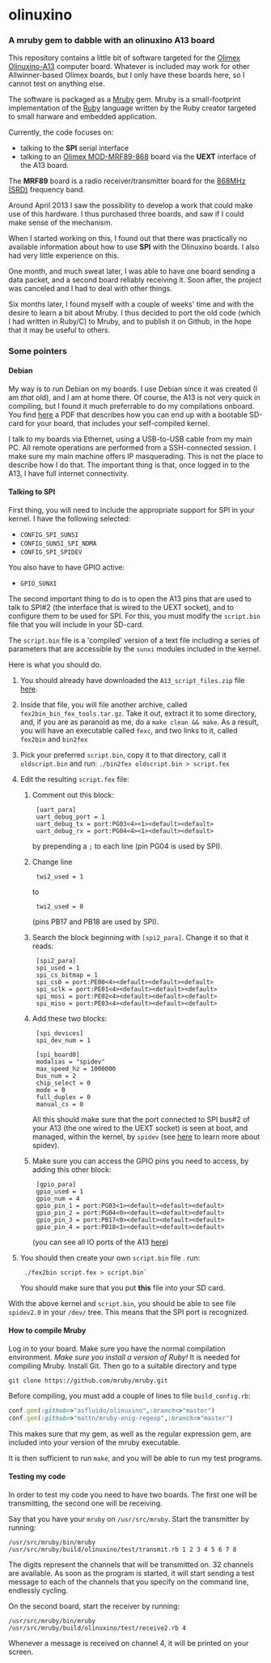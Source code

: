 # olinuxino

### A mruby gem to dabble with an olinuxino A13 board

This repository contains a little bit of software targeted for the 
[Olimex Olinuxino-A13](https://www.olimex.com/Products/OLinuXino/A13/A13-OLinuXino)
computer board. Whatever is included may work for other
Allwinner-based Olimex boards, but I only have these boards here, so I
cannot test on anything else.

The software is packaged as a [Mruby](https://github.com/mruby/mruby)
gem. Mruby is a small-footprint implementation of the
[Ruby](http://www.ruby-lang.org) language written by the Ruby creator
targeted to small harware and embedded application.

Currently, the code focuses on:

* talking to the **SPI** serial interface
* talking to an
  [Olimex MOD-MRF89-868](https://www.olimex.com/Products/Modules/RF/MOD-MRF89-868/)
  board via the **UEXT** interface of the A13 board.

The **MRF89** board is a radio receiver/transmitter board for the
[868MHz (SRD)](http://en.wikipedia.org/wiki/Short_Range_Devices)
frequency band.

Around April 2013 I saw the possibility to develop a work that could
make use of this hardware. I thus purchased three boards, and saw if I
could make sense of the mechanism.

When I started working on this, I found out that there was practically
no available information about how to use **SPI** with the Olinuxino
boards. I also had very little experience on this.

One month, and much sweat later, I was able to have one board sending
a data packet, and a second board reliably receiving it. Soon after,
the project was canceled and I had to deal with other things.

Six months later, I found myself with a couple of weeks' time and with
the desire to learn a bit about Mruby. I thus decided to port the old
code (which I had written in Ruby/C) to Mruby, and to publish it on
Github, in the hope that it may be useful to others.

### Some pointers

#### Debian

My way is to run Debian on my boards. I use Debian since it was
created (I am *that* old), and I am at home there. Of course, the A13
is not very quick in compiling, but I found it much preferrable to
do my compilations onboard. You find
[here](https://github.com/OLIMEX/OLINUXINO/blob/master/SOFTWARE/A13/olinuxino-debian.pdf)
a PDF that describes how you can end up with a bootable SD-card for
your board, that includes your self-compiled kernel. 

I talk to my boards via Ethernet, using a USB-to-USB cable from my
main PC. All remote operations are performed from a SSH-connected
session. I make sure my main machine offers IP masquerading. This is
not the place to describe how I do that. The important thing is that,
once logged in to the A13, I have full internet connectivity.

#### Talking to **SPI**

First thing, you will need to include the appropriate support for SPI
in your kernel. I have the following selected:

* `CONFIG_SPI_SUN5I`
* `CONFIG_SUN5I_SPI_NDMA`
* `CONFIG_SPI_SPIDEV`

You also have to have GPIO active:

* `GPIO_SUNXI`

The second important thing to do is to open the A13 pins that are used
to talk to SPI#2 (the interface that is wired to the UEXT socket), and
to configure them to be used for SPI. For this, you must modify the
`script.bin` file that you will include in your SD-card. 

The `script.bin` file is a 'compiled' version of a text file including
a series of parameters that are accessible by the `sunxi` modules
included in the kernel.

Here is what you should do.

1. You should already have downloaded the `A13_script_files.zip` file
   [here](https://docs.google.com/file/d/0B-bAEPML8fwlNElERXRUZURTTUU/).
1. Inside that file, you will file another archive, called
   `fex2bin_bin_fex_tools.tar.gz`. Take it out, extract it to some
   directory, and, if you are as paranoid as me, do a `make clean &&
   make`. As a result, you will have an executable called `fexc`, and
   two links to it, called `fex2bin` and `bin2fex`
1. Pick your preferred `script.bin`, copy it to that directory, call
   it `oldscript.bin` and run:
	   `./bin2fex oldscript.bin > script.fex	`
1. Edit the resulting `script.fex` file:

	1. Comment out this block:

			[uart_para]
			uart_debug_port = 1
			uart_debug_tx = port:PG03<4><1><default><default>
			uart_debug_rx = port:PG04<4><1><default><default>
	
		by prepending a `;` to each line (pin PG04 is used by SPI).

	1. Change line

			twi2_used = 1

		to

			twi2_used = 0

	    (pins PB17 and PB18 are used by SPI).
	
	1. Search the block beginning with `[spi2_para]`. Change it so
	    that it reads: 

			[spi2_para]
			spi_used = 1
			spi_cs_bitmap = 1
			spi_cs0 = port:PE00<4><default><default><default>
			spi_sclk = port:PE01<4><default><default><default>
			spi_mosi = port:PE02<4><default><default><default>
			spi_miso = port:PE03<4><default><default><default>

	1. Add these two blocks:

			[spi_devices]
			spi_dev_num = 1

			[spi_board0]
			modalias = "spidev"
			max_speed_hz = 1000000
			bus_num = 2
			chip_select = 0
			mode = 0
			full_duplex = 0
			manual_cs = 0
			

	    All this should make sure that the port connected to SPI bus#2 of
		your A13 (the one wired to the UEXT socket) is seen at boot, and
		managed, within the kernel, by `spidev` (see
		[here](https://www.kernel.org/doc/Documentation/spi/spidev) to
		learn more about spidev).

	1. Make sure you can access the GPIO pins you need to access, by
	    adding this other block: 

			[gpio_para]
			gpio_used = 1
			gpio_num = 4
			gpio_pin_1 = port:PG03<1><default><default><default>
			gpio_pin_2 = port:PG04<0><default><default><default>
			gpio_pin_3 = port:PB17<0><default><default><default>
			gpio_pin_4 = port:PB18<1><default><default><default>

	    (you can see all IO ports of the A13
        [here](http://linux-sunxi.org/A13/PIO))
	
1. You should then create your own `script.bin` file . 
   run:

		./fex2bin script.fex > script.bin`
	   
   You should make sure that you put **this** file into your SD card.

With the above kernel and `script.bin`, you should be able to see file
`spidev2.0` in your `/dev/` tree. This means that the SPI port is
recognized.

#### How to compile Mruby

Log in to your board. Make sure you have the normal compilation
environment. *Make sure you install a version of Ruby!* It is needed
for compiling Mruby. Install Git. Then go to a suitable directory and
type

	git clone https://github.com/mruby/mruby.git

Before compiling, you must add a couple of lines to file
`build_config.rb`:

```ruby
conf.gem(:github=>"asfluido/olinuxino",:branch=>"master")
conf.gem(:github=>"mattn/mruby-onig-regexp",:branch=>"master")
```

This makes sure that my gem, as well as the regular expression gem,
are included into your version of the mruby executable.

It is then sufficient to run `make`, and you will be able to run my
test programs.

#### Testing my code

In order to test my code you need to have two boards. The first one
will be transmitting, the second one will be receiving.

Say that you have your `mruby` on `/usr/src/mruby`. Start the
transmitter by running:

	/usr/src/mruby/bin/mruby /usr/src/mruby/build/olinuxino/test/transmit.rb 1 2 3 4 5 6 7 8

The digits represent the channels that will be transmitted on. 32
channels are available. As soon as the program is started, it will
start sending a test message to each of the channels that you specify
on the command line, endlessly cycling.

On the second board, start the receiver by running:

	/usr/src/mruby/bin/mruby /usr/src/mruby/build/olinuxino/test/receive2.rb 4

Whenever a message is received on channel 4, it will be printed on
your screen.

